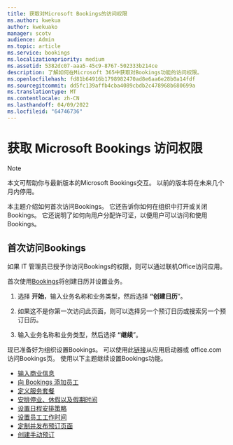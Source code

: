 ```yaml
---
title: 获取对Microsoft Bookings的访问权限
ms.author: kwekua
author: kwekuako
manager: scotv
audience: Admin
ms.topic: article
ms.service: bookings
ms.localizationpriority: medium
ms.assetid: 5382dc07-aaa5-45c9-8767-502333b214ce
description: 了解如何在Microsoft 365中获取对Bookings功能的访问权限。
ms.openlocfilehash: fd81b64916b1798982470ad8e6aa6e28b0a14fdf
ms.sourcegitcommit: dd5fc139affb4cba4089cbdb2c478968b680699a
ms.translationtype: MT
ms.contentlocale: zh-CN
ms.lasthandoff: 04/09/2022
ms.locfileid: "64746736"
---
```

# <a name="get-access-to-microsoft-bookings"></a>获取 Microsoft Bookings 访问权限

> [!NOTE]
> 本文可帮助你与最新版本的Microsoft Bookings交互。 以前的版本将在未来几个月内停用。

本主题介绍如何首次访问Bookings。 它还告诉你如何在组织中打开或关闭Bookings。 它还说明了如何向用户分配许可证，以便用户可以访问和使用Bookings。

## <a name="access-bookings-for-the-first-time"></a>首次访问Bookings

如果 IT 管理员已授予你访问Bookings的权限，则可以通过联机Office访问应用。

首次使用[Bookings](https://outlook.office.com/bookings/onboarding)将创建日历并设置业务。

1. 选择 **开始**，输入业务名称和业务类型，然后选择 **“创建日历**”。

1. 如果这不是你第一次访问此页面，则可以选择另一个预订日历或搜索另一个预订日历。

1. 输入业务名称和业务类型，然后选择 **“继续**”。

现已准备好为组织设置Bookings。 可以使用此[链接](https://outlook.office.com/bookings/onboarding)从应用启动器或 office.com 访问Bookings页。 使用以下主题继续设置Bookings功能。

- [输入商业信息](enter-business-information.md)
- [向 Bookings 添加员工](add-staff.md)
- [定义服务套餐](define-service-offerings.md)
- [安排停业、休假以及假期时间](schedule-closures-time-off-vacation.md)
- [设置日程安排策略](set-scheduling-policies.md)
- [设置员工工作时间](employee-hours.md)
- [定制并发布预订页面](customize-booking-page.md)
- [创建手动预订](create-a-manual-booking.md)